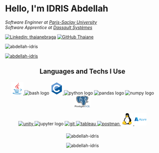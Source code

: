 <!--
**abdellah-idris/abdellah-idris** is a ✨ _special_ ✨ repository because its `README.md` (this file) appears on your GitHub profile.
[![GitHub Streak](https://github-readme-streak-stats.herokuapp.com?user=abdellah-idris)](https://git.io/streak-stats)
-->
<h1 >Hello, I'm IDRIS Abdellah  </h1>
<p><em>Software Enginner at <a href="https://www.universite-paris-saclay.fr/">  Paris-Saclay University</a></br>Software  Apprentice at <a href="https://www.3ds.com/">Dassault Systèmes</a> 
</em></p>


[![Linkedin: thaianebraga](https://img.shields.io/badge/-abdellah-blue?style=flat-square&logo=Linkedin&logoColor=white&link=https://www.linkedin.com/in/abdellah-idris/)](https://www.linkedin.com/in/abdellah-idris/)
[![GitHub Thaiane](https://img.shields.io/github/followers/abdellah-idris?label=follow&style=social)](https://github.com/abdellah-idris)


<p align="left"> <img src="https://komarev.com/ghpvc/?username=abdellah-idris&label=Profile%20views&color=0e75b6&style=flat" alt="abdellah-idris" /> </p>


<p align="left"> <a href="https://github.com/ryo-ma/github-profile-trophy"><img src="https://github-profile-trophy.vercel.app/?username=abdellah-idris" alt="abdellah-idris" /></a> </p>


###

<h2 align="center">Languages and Techs I Use</h2>

###

<div align="center">

 <a href="https://www.java.com" target="_blank" rel="noreferrer"> <img src="https://raw.githubusercontent.com/devicons/devicon/master/icons/java/java-original.svg" alt="java" width="40" height="40"/> </a>
   <img src="https://cdn.jsdelivr.net/gh/devicons/devicon/icons/bash/bash-original.svg" height="40" width="52" alt="bash logo"  />
  <a href="https://www.cprogramming.com/" target="_blank" rel="noreferrer"> <img src="https://raw.githubusercontent.com/devicons/devicon/master/icons/c/c-original.svg" alt="c" width="40" height="40"/> </a>
  <img src="https://cdn.jsdelivr.net/gh/devicons/devicon/icons/python/python-original.svg" height="40" width="52" alt="python logo"  />
   <img src="https://cdn.jsdelivr.net/gh/devicons/devicon/icons/pandas/pandas-original.svg" height="40" width="52" alt="pandas logo"  />
  <img src="https://cdn.jsdelivr.net/gh/devicons/devicon/icons/numpy/numpy-original.svg" height="40" width="52" alt="numpy logo"  />
  <a href="https://www.postgresql.org/" target="_blank" rel="noreferrer"> <img src="https://github.com/devicons/devicon/blob/master/icons/postgresql/postgresql-original-wordmark.svg" alt="postgresql" width="52" height="40"/> </a> 
 
  <a href="https://unity.com/" target="_blank" rel="noreferrer"> <img src="https://www.vectorlogo.zone/logos/unity3d/unity3d-icon.svg" alt="unity" width="40" height="40"/> </a>
 <img src="https://cdn.jsdelivr.net/gh/devicons/devicon/icons/jupyter/jupyter-original-wordmark.svg" height="40" width="52" alt="jupyter logo"  />
    <a href="https://git-scm.com/" target="_blank" rel="noreferrer"> <img src="https://www.vectorlogo.zone/logos/git-scm/git-scm-icon.svg" alt="git" width="40" height="40"/> </a> 
  <a href="https://www.tableau.com/" target="_blank" rel="noreferrer"> <img src="https://github.com/gilbarbara/logos/blob/main/logos/tableau-icon.svg" alt="tableau" width="40" height="40"/> </a> 
 <a href="https://postman.com" target="_blank" rel="noreferrer"> <img src="https://www.vectorlogo.zone/logos/getpostman/getpostman-icon.svg" alt="postman" width="40" height="40"/> </a>  <a href="https://www.linux.org/" target="_blank" rel="noreferrer"> <img src="https://raw.githubusercontent.com/devicons/devicon/master/icons/linux/linux-original.svg" alt="linux" width="40" height="40"/> </a> 
    <a href="https://azure.microsoft.com/en-us/" target="_blank" rel="noreferrer"> <img src="https://github.com/devicons/devicon/blob/master/icons/azure/azure-original-wordmark.svg" alt="azure" width="40" height="40"/> </a> 
  
   
 >
</div>

###

<div align="center">
<p><img  src="https://github-readme-stats.vercel.app/api/top-langs?username=abdellah-idris&show_icons=true&locale=en&layout=compact" alt="abdellah-idris" /></p>

<p><img  src="https://github-readme-streak-stats.herokuapp.com?user=abdellah-idris" alt="abdellah-idris" /></p>
</div>


